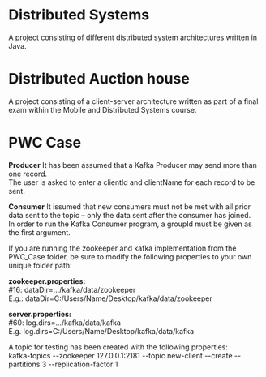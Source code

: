# Distributed Systems
A project consisting of different distributed system architectures written in Java.

# Distributed Auction house
A project consisting of a client-server architecture written as part of a final exam within the Mobile and Distributed Systems course.

# PWC Case
**Producer**
It has been assumed that a Kafka Producer may send more than one record.\
The user is asked to enter a clientId and clientName for each record to be sent.

**Consumer**
It issumed that new consumers must not be met with all prior data sent to the topic –  only the data sent after the consumer has joined. \
In order to run the Kafka Consumer program, a groupId must be given as the first argument.


If you are running the zookeeper and kafka implementation from the PWC_Case folder, be sure to modify the following properties to your own unique folder path:

**zookeeper.properties:**  
#16: dataDir=.../kafka/data/zookeeper\
E.g.: dataDir=C:/Users/Name/Desktop/kafka/data/zookeeper

**server.properties:**  
#60: log.dirs=.../kafka/data/kafka\
E.g. log.dirs=C:/Users/Name/Desktop/kafka/data/kafka

A topic for testing has been created with the following properties:\
kafka-topics --zookeeper 127.0.0.1:2181 --topic new-client --create --partitions 3 --replication-factor 1

